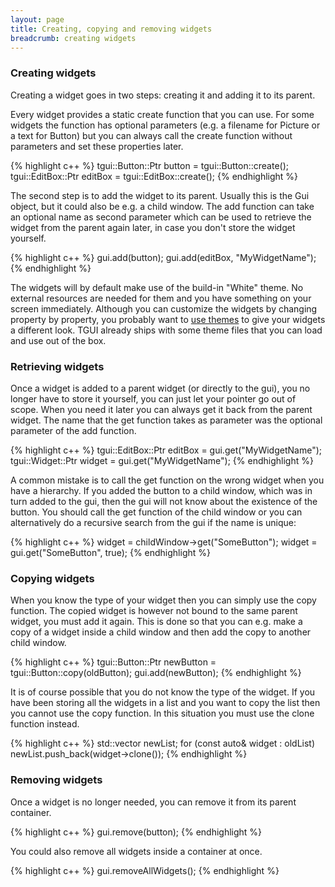 ```yaml
---
layout: page
title: Creating, copying and removing widgets
breadcrumb: creating widgets
---
```

<div>
<h3 id="creating-widgets">Creating widgets</h3>
<p>Creating a widget goes in two steps: creating it and adding it to its parent.</p>
<p class="SmallBottomMargin">Every widget provides a static create function that you can use. For some widgets the function has optional parameters (e.g. a filename for Picture or a text for Button) but you can always call the create function without parameters and set these properties later.</p>
{% highlight c++ %}
tgui::Button::Ptr button = tgui::Button::create();
tgui::EditBox::Ptr editBox = tgui::EditBox::create();
{% endhighlight %}

<p class="SmallBottomMargin">The second step is to add the widget to its parent. Usually this is the Gui object, but it could also be e.g. a child window. The add function can take an optional name as second parameter which can be used to retrieve the widget from the parent again later, in case you don't store the widget yourself.</p>
{% highlight c++ %}
gui.add(button);
gui.add(editBox, "MyWidgetName");
{% endhighlight %}

<p>The widgets will by default make use of the build-in "White" theme. No external resources are needed for them and you have something on your screen immediately. Although you can customize the widgets by changing property by property, you probably want to <a href="../using-themes/">use themes</a> to give your widgets a different look. TGUI already ships with some theme files that you can load and use out of the box.</p>
</div>

<div>
<h3 id="retrieving-widgets">Retrieving widgets</h3>
<p class="SmallBottomMargin">Once a widget is added to a parent widget (or directly to the gui), you no longer have to store it yourself, you can just let your pointer go out of scope. When you need it later you can always get it back from the parent widget. The name that the get function takes as parameter was the optional parameter of the add function.
</p>
{% highlight c++ %}
tgui::EditBox::Ptr editBox = gui.get<tgui::EditBox>("MyWidgetName");
tgui::Widget::Ptr widget = gui.get("MyWidgetName");
{% endhighlight %}

<p class="SmallBottomMargin">A common mistake is to call the get function on the wrong widget when you have a hierarchy. If you added the button to a child window, which was in turn added to the gui, then the gui will not know about the existence of the button. You should call the get function of the child window or you can alternatively do a recursive search from the gui if the name is unique:</p>
{% highlight c++ %}
widget = childWindow->get("SomeButton");
widget = gui.get("SomeButton", true);
{% endhighlight %}
</div>

<div>
<h3 id="copying-widgets">Copying widgets</h3>
<p class="SmallBottomMargin">When you know the type of your widget then you can simply use the copy function. The copied widget is however not bound to the same parent widget, you must add it again. This is done so that you can e.g. make a copy of a widget inside a child window and then add the copy to another child window.
</p>
{% highlight c++ %}
tgui::Button::Ptr newButton = tgui::Button::copy(oldButton);
gui.add(newButton);
{% endhighlight %}

<p class="SmallBottomMargin">It is of course possible that you do not know the type of the widget. If you have been storing all the widgets in a list and you want to copy the list then you cannot use the copy function. In this situation you must use the clone function instead.
</p>
{% highlight c++ %}
std::vector<tgui::Widget::Ptr> newList;
for (const auto& widget : oldList)
    newList.push_back(widget->clone());
{% endhighlight %}
</div>

<div>
<h3 id="removing-widgets">Removing widgets</h3>
<p class="SmallBottomMargin">Once a widget is no longer needed, you can remove it from its parent container.</p>
{% highlight c++ %}
gui.remove(button);
{% endhighlight %}

<p class="SmallBottomMargin">You could also remove all widgets inside a container at once.</p>
{% highlight c++ %}
gui.removeAllWidgets();
{% endhighlight %}
</div>
